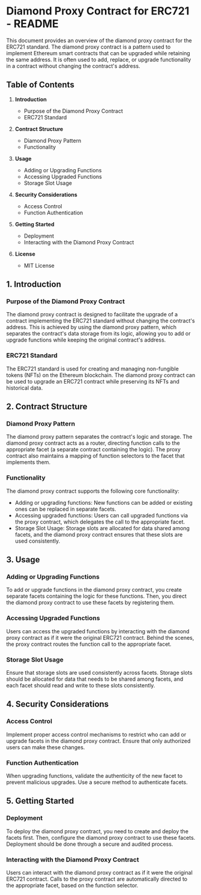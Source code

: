 # Diamond Proxy Contract for ERC721 - README

This document provides an overview of the diamond proxy contract for the ERC721 standard. The diamond proxy contract is a pattern used to implement Ethereum smart contracts that can be upgraded while retaining the same address. It is often used to add, replace, or upgrade functionality in a contract without changing the contract's address.

## Table of Contents

1. **Introduction**
   - Purpose of the Diamond Proxy Contract
   - ERC721 Standard

2. **Contract Structure**
   - Diamond Proxy Pattern
   - Functionality

3. **Usage**
   - Adding or Upgrading Functions
   - Accessing Upgraded Functions
   - Storage Slot Usage

4. **Security Considerations**
   - Access Control
   - Function Authentication

5. **Getting Started**
   - Deployment
   - Interacting with the Diamond Proxy Contract

6. **License**
   - MIT License

## 1. Introduction

### Purpose of the Diamond Proxy Contract

The diamond proxy contract is designed to facilitate the upgrade of a contract implementing the ERC721 standard without changing the contract's address. This is achieved by using the diamond proxy pattern, which separates the contract's data storage from its logic, allowing you to add or upgrade functions while keeping the original contract's address.

### ERC721 Standard

The ERC721 standard is used for creating and managing non-fungible tokens (NFTs) on the Ethereum blockchain. The diamond proxy contract can be used to upgrade an ERC721 contract while preserving its NFTs and historical data.

## 2. Contract Structure

### Diamond Proxy Pattern

The diamond proxy pattern separates the contract's logic and storage. The diamond proxy contract acts as a router, directing function calls to the appropriate facet (a separate contract containing the logic). The proxy contract also maintains a mapping of function selectors to the facet that implements them.

### Functionality

The diamond proxy contract supports the following core functionality:

- Adding or upgrading functions: New functions can be added or existing ones can be replaced in separate facets.
- Accessing upgraded functions: Users can call upgraded functions via the proxy contract, which delegates the call to the appropriate facet.
- Storage Slot Usage: Storage slots are allocated for data shared among facets, and the diamond proxy contract ensures that these slots are used consistently.

## 3. Usage

### Adding or Upgrading Functions

To add or upgrade functions in the diamond proxy contract, you create separate facets containing the logic for these functions. Then, you direct the diamond proxy contract to use these facets by registering them.

### Accessing Upgraded Functions

Users can access the upgraded functions by interacting with the diamond proxy contract as if it were the original ERC721 contract. Behind the scenes, the proxy contract routes the function call to the appropriate facet.

### Storage Slot Usage

Ensure that storage slots are used consistently across facets. Storage slots should be allocated for data that needs to be shared among facets, and each facet should read and write to these slots consistently.

## 4. Security Considerations

### Access Control

Implement proper access control mechanisms to restrict who can add or upgrade facets in the diamond proxy contract. Ensure that only authorized users can make these changes.

### Function Authentication

When upgrading functions, validate the authenticity of the new facet to prevent malicious upgrades. Use a secure method to authenticate facets.

## 5. Getting Started

### Deployment

To deploy the diamond proxy contract, you need to create and deploy the facets first. Then, configure the diamond proxy contract to use these facets. Deployment should be done through a secure and audited process.

### Interacting with the Diamond Proxy Contract

Users can interact with the diamond proxy contract as if it were the original ERC721 contract. Calls to the proxy contract are automatically directed to the appropriate facet, based on the function selector.
